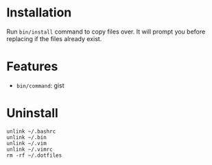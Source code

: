 # Installation

Run `bin/install` command to copy files over. It will prompt you before replacing if the files already exist.

# Features

- `bin/command`: gist 

# Uninstall

```
unlink ~/.bashrc
unlink ~/.bin
unlink ~/.vim
unlink ~/.vimrc
rm -rf ~/.dotfiles
```
